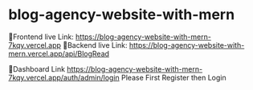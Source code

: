 ﻿# blog-agency-website-with-mern
🔴Frontend live Link: https://blog-agency-website-with-mern-7kqy.vercel.app
🔴Backend live Link: https://blog-agency-website-with-mern.vercel.app/api/BlogRead

🔴Dashboard Link   https://blog-agency-website-with-mern-7kqy.vercel.app/auth/admin/login
Please First Register then Login
